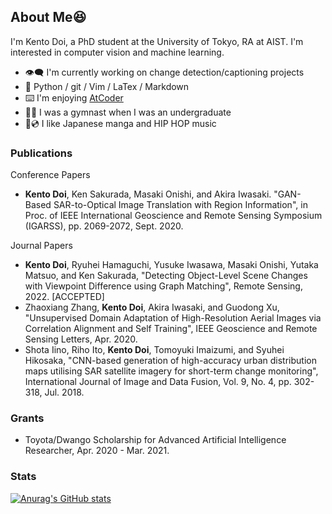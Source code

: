 ## About Me😆

I'm Kento Doi, a PhD student at the University of Tokyo, RA at AIST. I'm interested in computer vision and machine learning.

- 👁‍🗨 I'm currently working on change detection/captioning projects
- 🥺 Python / git / Vim / LaTex / Markdown
- ⌨️ I'm enjoying [AtCoder](https://atcoder.jp/users/doiken)
- 🤸‍♂️ I was a gymnast when I was an undergraduate
- 📕💿 I like Japanese manga and HIP HOP music

### Publications

Conference Papers

- **Kento Doi**, Ken Sakurada, Masaki Onishi, and Akira Iwasaki. "GAN-Based SAR-to-Optical Image Translation with Region Information", in Proc. of IEEE International Geoscience and Remote Sensing Symposium (IGARSS), pp. 2069-2072, Sept. 2020.

Journal Papers

- **Kento Doi**, Ryuhei Hamaguchi, Yusuke Iwasawa, Masaki Onishi, Yutaka Matsuo, and Ken Sakurada, "Detecting Object-Level Scene Changes with Viewpoint Difference using Graph Matching", Remote Sensing, 2022. [ACCEPTED]
- Zhaoxiang Zhang, **Kento Doi**, Akira Iwasaki, and Guodong Xu, "Unsupervised Domain Adaptation of High-Resolution Aerial Images via Correlation Alignment and Self Training",  IEEE Geoscience and Remote Sensing Letters, Apr. 2020.
- Shota Iino, Riho Ito, **Kento Doi**, Tomoyuki Imaizumi, and Syuhei Hikosaka, "CNN-based generation of high-accuracy urban distribution maps utilising SAR satellite imagery for short-term change monitoring", International Journal of Image and Data Fusion, Vol. 9, No. 4, pp. 302-318, Jul. 2018.

### Grants

- Toyota/Dwango Scholarship for Advanced Artificial Intelligence Researcher, Apr. 2020 - Mar. 2021.

### Stats

[![Anurag's GitHub stats](https://github-readme-stats.vercel.app/api?username=doiken23)](https://github.com/anuraghazra/github-readme-stats)
